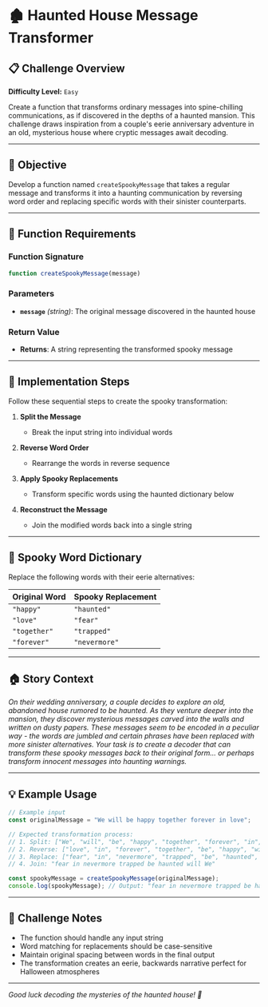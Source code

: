 # 🏚️ Haunted House Message Transformer

## 📋 Challenge Overview

**Difficulty Level:** `Easy`

Create a function that transforms ordinary messages into spine-chilling communications, as if discovered in the depths of a haunted mansion. This challenge draws inspiration from a couple's eerie anniversary adventure in an old, mysterious house where cryptic messages await decoding.

---

## 🎯 Objective

Develop a function named `createSpookyMessage` that takes a regular message and transforms it into a haunting communication by reversing word order and replacing specific words with their sinister counterparts.

---

## 📝 Function Requirements

### Function Signature
```javascript
function createSpookyMessage(message)
```

### Parameters
- **`message`** *(string)*: The original message discovered in the haunted house

### Return Value
- **Returns**: A string representing the transformed spooky message

---

## 🔧 Implementation Steps

Follow these sequential steps to create the spooky transformation:

1. **Split the Message**
   - Break the input string into individual words

2. **Reverse Word Order**
   - Rearrange the words in reverse sequence

3. **Apply Spooky Replacements**
   - Transform specific words using the haunted dictionary below

4. **Reconstruct the Message**
   - Join the modified words back into a single string

---

## 👻 Spooky Word Dictionary

Replace the following words with their eerie alternatives:

| Original Word | Spooky Replacement |
|---------------|-------------------|
| `"happy"`     | `"haunted"`       |
| `"love"`      | `"fear"`          |
| `"together"`  | `"trapped"`       |
| `"forever"`   | `"nevermore"`     |

---

## 🏠 Story Context

*On their wedding anniversary, a couple decides to explore an old, abandoned house rumored to be haunted. As they venture deeper into the mansion, they discover mysterious messages carved into the walls and written on dusty papers. These messages seem to be encoded in a peculiar way - the words are jumbled and certain phrases have been replaced with more sinister alternatives. Your task is to create a decoder that can transform these spooky messages back to their original form... or perhaps transform innocent messages into haunting warnings.*

---

## 💡 Example Usage

```javascript
// Example input
const originalMessage = "We will be happy together forever in love";

// Expected transformation process:
// 1. Split: ["We", "will", "be", "happy", "together", "forever", "in", "love"]
// 2. Reverse: ["love", "in", "forever", "together", "be", "happy", "will", "We"]
// 3. Replace: ["fear", "in", "nevermore", "trapped", "be", "haunted", "will", "We"]
// 4. Join: "fear in nevermore trapped be haunted will We"

const spookyMessage = createSpookyMessage(originalMessage);
console.log(spookyMessage); // Output: "fear in nevermore trapped be haunted will We"
```

---

## 🎃 Challenge Notes

- The function should handle any input string
- Word matching for replacements should be case-sensitive
- Maintain original spacing between words in the final output
- The transformation creates an eerie, backwards narrative perfect for Halloween atmospheres

---

*Good luck decoding the mysteries of the haunted house! 👻*
